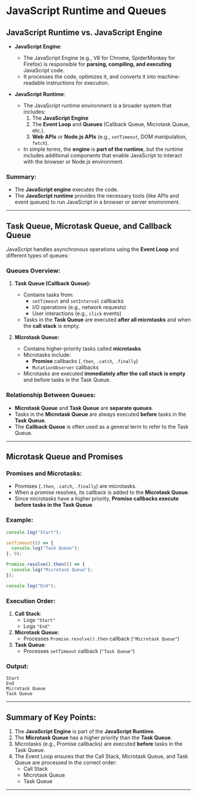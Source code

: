 # JavaScript Runtime and Queues

## JavaScript Runtime vs. JavaScript Engine

- **JavaScript Engine**:

  - The JavaScript Engine (e.g., V8 for Chrome, SpiderMonkey for Firefox) is responsible for **parsing, compiling, and executing** JavaScript code.
  - It processes the code, optimizes it, and converts it into machine-readable instructions for execution.

- **JavaScript Runtime**:
  - The JavaScript runtime environment is a broader system that includes:
    1. The **JavaScript Engine**
    2. The **Event Loop** and **Queues** (Callback Queue, Microtask Queue, etc.).
    3. **Web APIs** or **Node.js APIs** (e.g., `setTimeout`, DOM manipulation, `fetch`).
  - In simple terms, the **engine** is **part of the runtime**, but the runtime includes additional components that enable JavaScript to interact with the browser or Node.js environment.

### Summary:

- The **JavaScript engine** executes the code.
- The **JavaScript runtime** provides the necessary tools (like APIs and event queues) to run JavaScript in a browser or server environment.

---

## Task Queue, Microtask Queue, and Callback Queue

JavaScript handles asynchronous operations using the **Event Loop** and different types of queues:

### Queues Overview:

1. **Task Queue (Callback Queue):**

   - Contains tasks from:
     - `setTimeout` and `setInterval` callbacks
     - I/O operations (e.g., network requests)
     - User interactions (e.g., `click` events)
   - Tasks in the **Task Queue** are executed **after all microtasks** and when the **call stack** is empty.

2. **Microtask Queue:**
   - Contains higher-priority tasks called **microtasks**.
   - Microtasks include:
     - **Promise** callbacks (`.then`, `.catch`, `.finally`)
     - `MutationObserver` callbacks
   - Microtasks are executed **immediately after the call stack is empty** and before tasks in the Task Queue.

### Relationship Between Queues:

- **Microtask Queue** and **Task Queue** are **separate queues**.
- Tasks in the **Microtask Queue** are always executed **before** tasks in the **Task Queue**.
- The **Callback Queue** is often used as a general term to refer to the Task Queue.

---

## Microtask Queue and Promises

### Promises and Microtasks:

- Promises (`.then`, `.catch`, `.finally`) are microtasks.
- When a promise resolves, its callback is added to the **Microtask Queue**.
- Since microtasks have a higher priority, **Promise callbacks execute before tasks in the Task Queue**.

### Example:

```javascript
console.log("Start");

setTimeout(() => {
  console.log("Task Queue");
}, 0);

Promise.resolve().then(() => {
  console.log("Microtask Queue");
});

console.log("End");
```

### Execution Order:

1. **Call Stack**:
   - Logs `"Start"`
   - Logs `"End"`
2. **Microtask Queue**:
   - Processes `Promise.resolve().then` callback (`"Microtask Queue"`)
3. **Task Queue**:
   - Processes `setTimeout` callback (`"Task Queue"`)

### Output:

```
Start
End
Microtask Queue
Task Queue
```

---

## Summary of Key Points:

1. The **JavaScript Engine** is part of the **JavaScript Runtime**.
2. The **Microtask Queue** has a higher priority than the **Task Queue**.
3. Microtasks (e.g., Promise callbacks) are executed **before** tasks in the Task Queue.
4. The Event Loop ensures that the Call Stack, Microtask Queue, and Task Queue are processed in the correct order:
   - Call Stack
   - Microtask Queue
   - Task Queue

---

